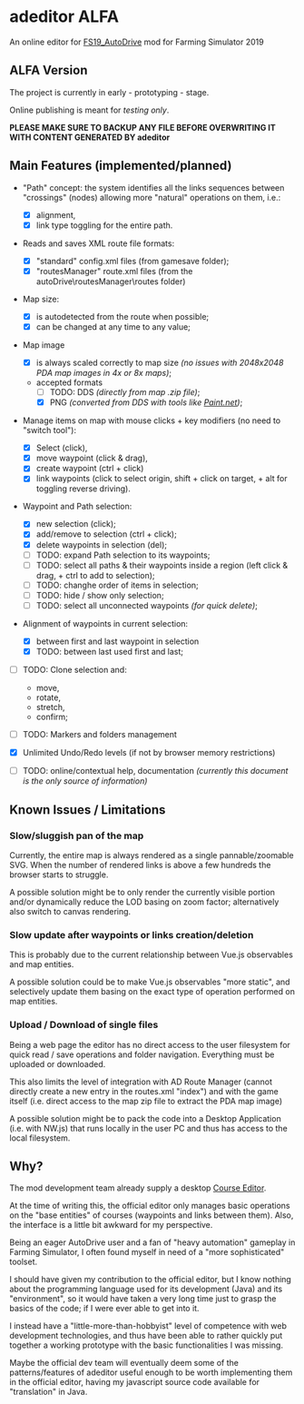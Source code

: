 # adeditor ALFA

An online editor for [FS19_AutoDrive](https://github.com/Stephan-S/FS19_AutoDrive) mod for Farming Simulator 2019

## ALFA Version

The project is currently in early - prototyping - stage.

Online publishing is meant for _testing only_.

**PLEASE MAKE SURE TO BACKUP ANY FILE BEFORE OVERWRITING IT WITH CONTENT GENERATED BY adeditor**

## Main Features (implemented/planned)

* "Path" concept: the system identifies all the links sequences between "crossings" (nodes) allowing more "natural" operations on them, i.e.:

  - [x] alignment,
  - [x] link type toggling for the entire path.

* Reads and saves XML route file formats:
  - [x] "standard" config.xml files (from gamesave folder);
  - [x] "routesManager" route.xml files (from the autoDrive\routesManager\routes folder)

* Map size:

  - [x] is autodetected from the route when possible;
  - [x] can be changed at any time to any value;

* Map image

  - [x] is always scaled correctly to map size
        _(no issues with 2048x2048 PDA map images in 4x or 8x maps)_;
  - accepted formats
    - [ ] TODO: DDS _(directly from map .zip file)_;
    - [x] PNG _(converted from DDS with tools like [Paint.net](https://www.getpaint.net/))_;

* Manage items on map with mouse clicks + key modifiers (no need to "switch tool"):

  - [x] Select (click),
  - [x] move waypoint (click & drag),
  - [x] create waypoint (ctrl + click)
  - [x] link waypoints
  (click to select origin, shift + click on target, + alt for toggling reverse driving).

* Waypoint and Path selection:

  - [x] new selection (click);
  - [x] add/remove to selection (ctrl + click);
  - [x] delete waypoints in selection (del);
  - [ ] TODO: expand Path selection to its waypoints;
  - [ ] TODO: select all paths & their waypoints inside a region (left click & drag, + ctrl to add to selection);
  - [ ] TODO: changhe order of items in selection;
  - [ ] TODO: hide / show only selection;
  - [ ] TODO: select all unconnected waypoints _(for quick delete)_;

* Alignment of waypoints in current selection:
  - [x] between first and last waypoint in selection
  - [x] TODO: between last used first and last;

- [ ] TODO: Clone selection and:
  - move,
  - rotate,
  - stretch,
  - confirm;

- [ ] TODO: Markers and folders management

- [x] Unlimited Undo/Redo levels (if not by browser memory restrictions)

- [ ] TODO: online/contextual help, documentation
      *(currently this document is the only source of information)*

## Known Issues / Limitations

### Slow/sluggish pan of the map
Currently, the entire map is always rendered as a single pannable/zoomable SVG.
When the number of rendered links is above a few hundreds the browser starts to struggle.

A possible solution might be to only render the currently visible portion and/or dynamically reduce the LOD basing on zoom factor; alternatively also switch to canvas rendering.

### Slow update after waypoints or links creation/deletion
This is probably due to the current relationship between Vue.js observables and map entities.

A possible solution could be to make Vue.js observables "more static", and selectively update them basing on the exact type of operation performed on map entities.

### Upload / Download of single files
Being a web page the editor has no direct access to the user filesystem for quick read / save operations and folder navigation. Everything must be uploaded or downloaded.

This also limits the level of integration with AD Route Manager (cannot directly create a new entry in the routes.xml "index") and with the game itself (i.e. direct access to the map zip file to extract the PDA map image)

A possible solution might be to pack the code into a Desktop Application (i.e. with NW.js) that runs locally in the user PC and thus has access to the local filesystem.

## Why?

The mod development team already supply a desktop [Course Editor](https://github.com/Stephan-S/FS19_AutoDrive/raw/master/AutoDrive%20Course%20Editor/AD.jar).

At the time of writing this, the official editor only manages basic operations on the "base entities" of courses (waypoints and links between them). Also, the interface is a little bit awkward for my perspective.

Being an eager AutoDrive user and a fan of "heavy automation" gameplay in Farming Simulator, I often found myself in need of a "more sophisticated" toolset.

I should have given my contribution to the official editor, but I know nothing about the programming language used for its development (Java) and its "environment", so it would have taken a very long time just to grasp the basics of the code; if I were ever able to get into it.

I instead have a "little-more-than-hobbyist" level of competence with web development technologies, and thus have been able to rather quickly put together a working prototype with the basic functionalities I was missing.

Maybe the official dev team will eventually deem some of the patterns/features of adeditor useful enough to be worth implementing them in the official editor, having my javascript source code available for "translation" in Java.
